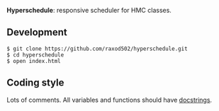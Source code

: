 **Hyperschedule**: responsive scheduler for HMC classes.

## Development

    $ git clone https://github.com/raxod502/hyperschedule.git
    $ cd hyperschedule
    $ open index.html

## Coding style

Lots of comments. All variables and functions should have
[docstrings].

[docstrings]: http://usejsdoc.org/
